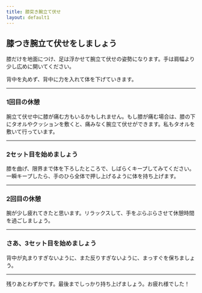 ```yaml
---
title: 膝突き腕立て伏せ
layout: default1
---
```

## 膝つき腕立て伏せをしましょう

膝だけを地面につけ、足は浮かせて腕立て伏せの姿勢になります。手は肩幅より少し広めに開いてください。

背中を丸めず、背中に力を入れて体を下げていきます。

---
### 1回目の休憩

腕立て伏せ中に膝が痛む方もいるかもしれません。もし膝が痛む場合は、膝の下にタオルやクッションを敷くと、痛みなく腕立て伏せができます。私もタオルを敷いて行っています。

---
### 2セット目を始めましょう

膝を曲げ、限界まで体を下ろしたところで、しばらくキープしてみてください。一瞬キープしたら、手のひら全体で押し上げるように体を持ち上げます。

---
### 2回目の休憩

腕が少し疲れてきたと思います。リラックスして、手をぶらぶらさせて休憩時間を過ごしましょう。

---
### さあ、3セット目を始めましょう

背中が丸まりすぎないように、また反りすぎないように、まっすぐを保ちましょう。

---

残りあとわずかです。最後までしっかり持ち上げましょう。お疲れ様でした！
